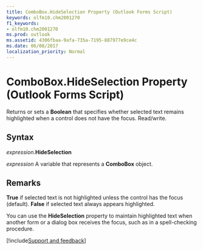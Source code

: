```yaml
---
title: ComboBox.HideSelection Property (Outlook Forms Script)
keywords: olfm10.chm2001270
f1_keywords:
- olfm10.chm2001270
ms.prod: outlook
ms.assetid: 4306fbaa-9afa-735a-7195-887977e9ce4c
ms.date: 06/08/2017
localization_priority: Normal
---
```



# ComboBox.HideSelection Property (Outlook Forms Script)

Returns or sets a  **Boolean** that specifies whether selected text remains highlighted when a control does not have the focus. Read/write.


## Syntax

_expression_.**HideSelection**

_expression_ A variable that represents a  **ComboBox** object.


## Remarks

 **True** if selected text is not highlighted unless the control has the focus (default). **False** if selected text always appears highlighted.

You can use the  **HideSelection** property to maintain highlighted text when another form or a dialog box receives the focus, such as in a spell-checking procedure.

[!include[Support and feedback](~/includes/feedback-boilerplate.md)]